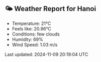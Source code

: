<!-- WEATHER-START -->
## 🌤 Weather Report for Hanoi

- Temperature: 21°C
- Feels like: 20.96°C
- Conditions: few clouds
- Humidity: 69%
- Wind Speed: 1.03 m/s

Last updated: 2024-11-09 20:19:04 UTC
<!-- WEATHER-END -->

